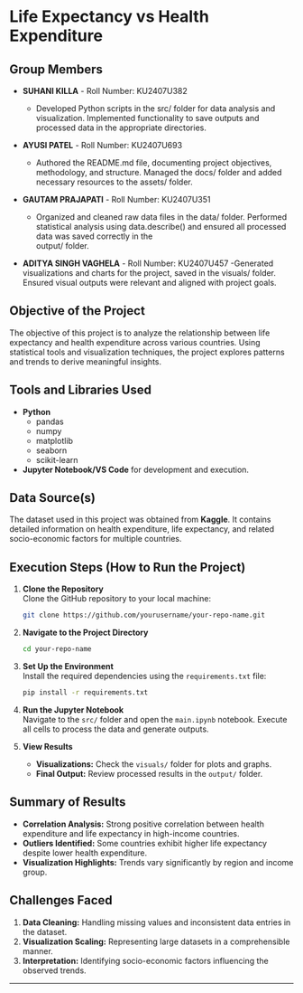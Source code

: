 # Life Expectancy vs Health Expenditure

## Group Members
- **SUHANI KILLA** - Roll Number: KU2407U382
   - Developed Python scripts in the src/ folder for data analysis and visualization.
    Implemented functionality to save outputs and processed data in the appropriate directories.


- **AYUSI PATEL** - Roll Number: KU2407U693
     - Authored the README.md file, documenting project objectives, methodology, and structure.
      Managed the docs/ folder and added necessary resources to the assets/ folder.


- **GAUTAM PRAJAPATI** - Roll Number: KU2407U351
    -  Organized and cleaned raw data files in the data/ folder.
       Performed statistical analysis using data.describe() and ensured all processed data was saved correctly in the       
       output/ folder.

 
- **ADITYA SINGH VAGHELA** - Roll Number: KU2407U457
      -Generated visualizations and charts for the project, saved in the visuals/ folder.
      Ensured visual outputs were relevant and aligned with project goals.


## Objective of the Project
The objective of this project is to analyze the relationship between life expectancy and health expenditure across various countries. Using statistical tools and visualization techniques, the project explores patterns and trends to derive meaningful insights.

## Tools and Libraries Used
- **Python**  
  - pandas  
  - numpy  
  - matplotlib  
  - seaborn  
  - scikit-learn  
- **Jupyter Notebook/VS Code** for development and execution.

## Data Source(s)
The dataset used in this project was obtained from **Kaggle**. It contains detailed information on health expenditure, life expectancy, and related socio-economic factors for multiple countries.

## Execution Steps (How to Run the Project)
1. **Clone the Repository**  
   Clone the GitHub repository to your local machine:  
   ```bash
   git clone https://github.com/yourusername/your-repo-name.git
   ```
2. **Navigate to the Project Directory**  
   ```bash
   cd your-repo-name
   ```
3. **Set Up the Environment**  
   Install the required dependencies using the `requirements.txt` file:  
   ```bash
   pip install -r requirements.txt
   ```
4. **Run the Jupyter Notebook**  
   Navigate to the `src/` folder and open the `main.ipynb` notebook. Execute all cells to process the data and generate outputs.

5. **View Results**  
   - **Visualizations:** Check the `visuals/` folder for plots and graphs.  
   - **Final Output:** Review processed results in the `output/` folder.

## Summary of Results
- **Correlation Analysis:** Strong positive correlation between health expenditure and life expectancy in high-income countries.  
- **Outliers Identified:** Some countries exhibit higher life expectancy despite lower health expenditure.  
- **Visualization Highlights:** Trends vary significantly by region and income group.

## Challenges Faced
1. **Data Cleaning:** Handling missing values and inconsistent data entries in the dataset.  
2. **Visualization Scaling:** Representing large datasets in a comprehensible manner.  
3. **Interpretation:** Identifying socio-economic factors influencing the observed trends.

---
